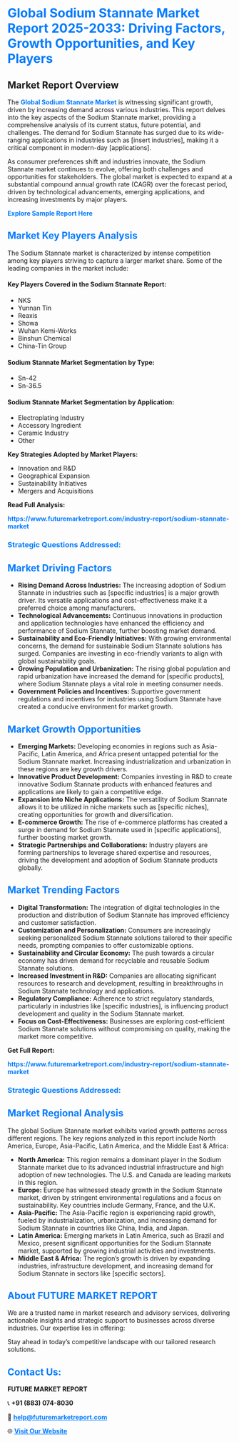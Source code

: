 <h1 style="color: #007BFF;">Global Sodium Stannate Market Report 2025-2033: Driving Factors, Growth Opportunities, and Key Players</h1>

<section id="overview">
<h2>Market Report Overview</h2>
<p>The <a href="https://www.futuremarketreport.com/industry-report/sodium-stannate-market" style="color: #007BFF; text-decoration: none;"><strong>Global Sodium Stannate Market</strong></a> is witnessing significant growth, driven by increasing demand across various industries. This report delves into the key aspects of the Sodium Stannate market, providing a comprehensive analysis of its current status, future potential, and challenges. The demand for Sodium Stannate has surged due to its wide-ranging applications in industries such as [insert industries], making it a critical component in modern-day [applications].</p>
<p>As consumer preferences shift and industries innovate, the Sodium Stannate market continues to evolve, offering both challenges and opportunities for stakeholders. The global market is expected to expand at a substantial compound annual growth rate (CAGR) over the forecast period, driven by technological advancements, emerging applications, and increasing investments by major players.</p>
</section>

<section id="overview">
<p><a href="https://www.futuremarketreport.com/request-sample/reportId=89448" style="color: #007BFF; text-decoration: none;"><strong>Explore Sample Report Here</strong></a></p>
</section>

<section id="key-players">
<h2 style="color: #007BFF;">Market Key Players Analysis</h2>
<p>The Sodium Stannate market is characterized by intense competition among key players striving to capture a larger market share. Some of the leading companies in the market include:</p>
<h4>Key Players Covered in the Sodium Stannate Report:</h4>
<ul><li>NKS</li><li>Yunnan Tin</li><li>Reaxis</li><li>Showa</li><li>Wuhan Kemi-Works</li><li>Binshun Chemical</li><li>China-Tin Group</li></ul>
<h4>Sodium Stannate Market Segmentation by Type:</h4>
<ul><li>Sn-42</li><li>Sn-36.5</li></ul>

<h4>Sodium Stannate Market Segmentation by Application:</h4>
<ul><li>Electroplating Industry</li><li>Accessory Ingredient</li><li>Ceramic Industry</li><li>Other</li></ul>
<p><strong>Key Strategies Adopted by Market Players:</strong></p>
<ul>
<li>Innovation and R&D</li>
<li>Geographical Expansion</li>
<li>Sustainability Initiatives</li>
<li>Mergers and Acquisitions</li>
</ul>
</section>

<section>
<p><strong>Read Full Analysis: </strong></p><a href="https://www.futuremarketreport.com/industry-report/sodium-stannate-market" style="color: #007BFF; text-decoration: none;"><strong>https://www.futuremarketreport.com/industry-report/sodium-stannate-market</strong></a>
<h3 style="color: #007BFF;">Strategic Questions Addressed:</h3>
</section>

<section id="driving-factors">
<h2 style="color: #007BFF;">Market Driving Factors</h2>
<ul>
<li><strong>Rising Demand Across Industries:</strong> The increasing adoption of Sodium Stannate in industries such as [specific industries] is a major growth driver. Its versatile applications and cost-effectiveness make it a preferred choice among manufacturers.</li>
<li><strong>Technological Advancements:</strong> Continuous innovations in production and application technologies have enhanced the efficiency and performance of Sodium Stannate, further boosting market demand.</li>
<li><strong>Sustainability and Eco-Friendly Initiatives:</strong> With growing environmental concerns, the demand for sustainable Sodium Stannate solutions has surged. Companies are investing in eco-friendly variants to align with global sustainability goals.</li>
<li><strong>Growing Population and Urbanization:</strong> The rising global population and rapid urbanization have increased the demand for [specific products], where Sodium Stannate plays a vital role in meeting consumer needs.</li>
<li><strong>Government Policies and Incentives:</strong> Supportive government regulations and incentives for industries using Sodium Stannate have created a conducive environment for market growth.</li>
</ul>
</section>

<section id="growth-opportunities">
<h2 style="color: #007BFF;">Market Growth Opportunities</h2>
<ul>
<li><strong>Emerging Markets:</strong> Developing economies in regions such as Asia-Pacific, Latin America, and Africa present untapped potential for the Sodium Stannate market. Increasing industrialization and urbanization in these regions are key growth drivers.</li>
<li><strong>Innovative Product Development:</strong> Companies investing in R&D to create innovative Sodium Stannate products with enhanced features and applications are likely to gain a competitive edge.</li>
<li><strong>Expansion into Niche Applications:</strong> The versatility of Sodium Stannate allows it to be utilized in niche markets such as [specific niches], creating opportunities for growth and diversification.</li>
<li><strong>E-commerce Growth:</strong> The rise of e-commerce platforms has created a surge in demand for Sodium Stannate used in [specific applications], further boosting market growth.</li>
<li><strong>Strategic Partnerships and Collaborations:</strong> Industry players are forming partnerships to leverage shared expertise and resources, driving the development and adoption of Sodium Stannate products globally.</li>
</ul>
</section>

<section id="trending-factors">
<h2 style="color: #007BFF;">Market Trending Factors</h2>
<ul>
<li><strong>Digital Transformation:</strong> The integration of digital technologies in the production and distribution of Sodium Stannate has improved efficiency and customer satisfaction.</li>
<li><strong>Customization and Personalization:</strong> Consumers are increasingly seeking personalized Sodium Stannate solutions tailored to their specific needs, prompting companies to offer customizable options.</li>
<li><strong>Sustainability and Circular Economy:</strong> The push towards a circular economy has driven demand for recyclable and reusable Sodium Stannate solutions.</li>
<li><strong>Increased Investment in R&D:</strong> Companies are allocating significant resources to research and development, resulting in breakthroughs in Sodium Stannate technology and applications.</li>
<li><strong>Regulatory Compliance:</strong> Adherence to strict regulatory standards, particularly in industries like [specific industries], is influencing product development and quality in the Sodium Stannate market.</li>
<li><strong>Focus on Cost-Effectiveness:</strong> Businesses are exploring cost-efficient Sodium Stannate solutions without compromising on quality, making the market more competitive.</li>
</ul>
</section>

<section>
<p><strong>Get Full Report: </strong></p><a href="https://www.futuremarketreport.com/industry-report/sodium-stannate-market" style="color: #007BFF; text-decoration: none;"><strong>https://www.futuremarketreport.com/industry-report/sodium-stannate-market</strong></a>
<h3 style="color: #007BFF;">Strategic Questions Addressed:</h3>
</section>


<section id="regional-analysis">
<h2 style="color: #007BFF;">Market Regional Analysis</h2>
<p>The global Sodium Stannate market exhibits varied growth patterns across different regions. The key regions analyzed in this report include North America, Europe, Asia-Pacific, Latin America, and the Middle East & Africa:</p>
<ul>
<li><strong>North America:</strong> This region remains a dominant player in the Sodium Stannate market due to its advanced industrial infrastructure and high adoption of new technologies. The U.S. and Canada are leading markets in this region.</li>
<li><strong>Europe:</strong> Europe has witnessed steady growth in the Sodium Stannate market, driven by stringent environmental regulations and a focus on sustainability. Key countries include Germany, France, and the U.K.</li>
<li><strong>Asia-Pacific:</strong> The Asia-Pacific region is experiencing rapid growth, fueled by industrialization, urbanization, and increasing demand for Sodium Stannate in countries like China, India, and Japan.</li>
<li><strong>Latin America:</strong> Emerging markets in Latin America, such as Brazil and Mexico, present significant opportunities for the Sodium Stannate market, supported by growing industrial activities and investments.</li>
<li><strong>Middle East & Africa:</strong> The region’s growth is driven by expanding industries, infrastructure development, and increasing demand for Sodium Stannate in sectors like [specific sectors].</li>
</ul>
</section>

<footer>
<h2 style="color: #007BFF;">About FUTURE MARKET REPORT</h2>
<p>We are a trusted name in market research and advisory services, delivering actionable insights and strategic support to businesses across diverse industries. Our expertise lies in offering:</p>

<p>Stay ahead in today’s competitive landscape with our tailored research solutions.</p>

<h2 style="color: #007BFF;">Contact Us:</h2>
<p><strong>FUTURE MARKET REPORT</strong></p>
<p>📞 <strong>+91 (883) 074-8030</strong></p>
<p>📧 <strong><a href="mailto:help@futuremarketreport.com" style="color: #007BFF;">help@futuremarketreport.com</a></strong></p>
<p>🌐 <strong><a href="https://www.futuremarketreport.com/" style="color: #007BFF;">Visit Our Website</a></strong></p>
</footer>